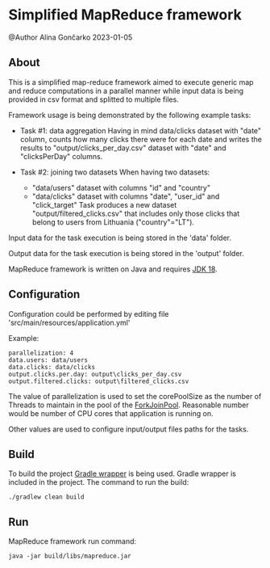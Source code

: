 # Simplified MapReduce framework

@Author Alina Gončarko 2023-01-05

## About

This is a simplified map-reduce framework aimed to execute generic map and reduce computations
in a parallel manner while input data is being provided in csv format and splitted to multiple
files. 

Framework usage is being demonstrated by the following example tasks:

* Task #1: data aggregation
  Having in mind data/clicks dataset with "date" column,
  counts how many clicks there were for each date and writes
  the results to "output/clicks_per_day.csv" dataset
  with "date" and "clicksPerDay" columns.

* Task #2: joining two datasets
  When having two datasets:
     - "data/users" dataset with columns "id" and "country"
     - "data/clicks" dataset with columns "date", "user_id" and "click_target"
  Task produces a new dataset "output/filtered_clicks.csv"
  that includes only those clicks that belong to users from Lithuania ("country"="LT").

Input data for the task execution is being stored in the 'data' folder.

Output data for the task execution is being stored in the 'output' folder.

MapReduce framework is written on Java and requires [JDK 18](https://www.oracle.com/java/technologies/javase/jdk18-archive-downloads.html).

## Configuration

Configuration could be performed by editing file 'src/main/resources/application.yml'

Example:
```
parallelization: 4
data.users: data/users
data.clicks: data/clicks
output.clicks.per.day: output\clicks_per_day.csv
output.filtered.clicks: output\filtered_clicks.csv
```

The value of parallelization is used to set the corePoolSize as the number of Threads to maintain in the pool
of the [ForkJoinPool](https://docs.oracle.com/en/java/javase/18/docs/api/java.base/java/util/concurrent/ForkJoinPool.html).
Reasonable number would be number of CPU cores that application is running on.

Other values are used to configure input/output files paths for the tasks.

## Build

To build the project [Gradle wrapper](https://docs.gradle.org/current/userguide/gradle_wrapper.html) is being used.
Gradle wrapper is included in the project. The command to run the build:
```
./gradlew clean build
```

## Run

MapReduce framework run command:
```
java -jar build/libs/mapreduce.jar
```



